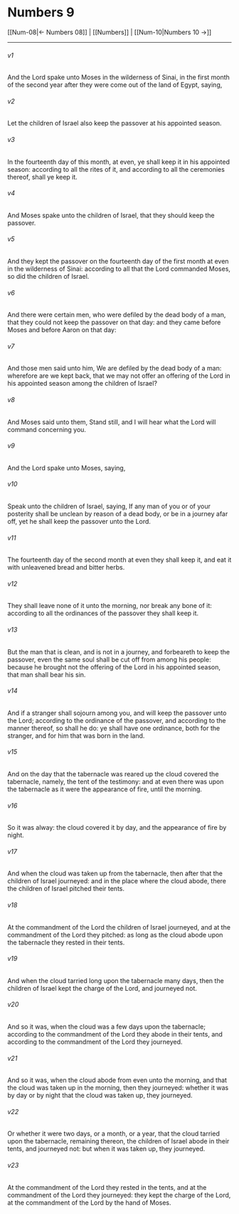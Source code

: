 # Numbers 9

[[Num-08|← Numbers 08]] | [[Numbers]] | [[Num-10|Numbers 10 →]]
***

###### v1
And the Lord spake unto Moses in the wilderness of Sinai, in the first month of the second year after they were come out of the land of Egypt, saying,
###### v2
Let the children of Israel also keep the passover at his appointed season.
###### v3
In the fourteenth day of this month, at even, ye shall keep it in his appointed season: according to all the rites of it, and according to all the ceremonies thereof, shall ye keep it.
###### v4
And Moses spake unto the children of Israel, that they should keep the passover.
###### v5
And they kept the passover on the fourteenth day of the first month at even in the wilderness of Sinai: according to all that the Lord commanded Moses, so did the children of Israel.
###### v6
And there were certain men, who were defiled by the dead body of a man, that they could not keep the passover on that day: and they came before Moses and before Aaron on that day:
###### v7
And those men said unto him, We are defiled by the dead body of a man: wherefore are we kept back, that we may not offer an offering of the Lord in his appointed season among the children of Israel?
###### v8
And Moses said unto them, Stand still, and I will hear what the Lord will command concerning you.
###### v9
And the Lord spake unto Moses, saying,
###### v10
Speak unto the children of Israel, saying, If any man of you or of your posterity shall be unclean by reason of a dead body, or be in a journey afar off, yet he shall keep the passover unto the Lord.
###### v11
The fourteenth day of the second month at even they shall keep it, and eat it with unleavened bread and bitter herbs.
###### v12
They shall leave none of it unto the morning, nor break any bone of it: according to all the ordinances of the passover they shall keep it.
###### v13
But the man that is clean, and is not in a journey, and forbeareth to keep the passover, even the same soul shall be cut off from among his people: because he brought not the offering of the Lord in his appointed season, that man shall bear his sin.
###### v14
And if a stranger shall sojourn among you, and will keep the passover unto the Lord; according to the ordinance of the passover, and according to the manner thereof, so shall he do: ye shall have one ordinance, both for the stranger, and for him that was born in the land.
###### v15
And on the day that the tabernacle was reared up the cloud covered the tabernacle, namely, the tent of the testimony: and at even there was upon the tabernacle as it were the appearance of fire, until the morning.
###### v16
So it was alway: the cloud covered it by day, and the appearance of fire by night.
###### v17
And when the cloud was taken up from the tabernacle, then after that the children of Israel journeyed: and in the place where the cloud abode, there the children of Israel pitched their tents.
###### v18
At the commandment of the Lord the children of Israel journeyed, and at the commandment of the Lord they pitched: as long as the cloud abode upon the tabernacle they rested in their tents.
###### v19
And when the cloud tarried long upon the tabernacle many days, then the children of Israel kept the charge of the Lord, and journeyed not.
###### v20
And so it was, when the cloud was a few days upon the tabernacle; according to the commandment of the Lord they abode in their tents, and according to the commandment of the Lord they journeyed.
###### v21
And so it was, when the cloud abode from even unto the morning, and that the cloud was taken up in the morning, then they journeyed: whether it was by day or by night that the cloud was taken up, they journeyed.
###### v22
Or whether it were two days, or a month, or a year, that the cloud tarried upon the tabernacle, remaining thereon, the children of Israel abode in their tents, and journeyed not: but when it was taken up, they journeyed.
###### v23
At the commandment of the Lord they rested in the tents, and at the commandment of the Lord they journeyed: they kept the charge of the Lord, at the commandment of the Lord by the hand of Moses. 
